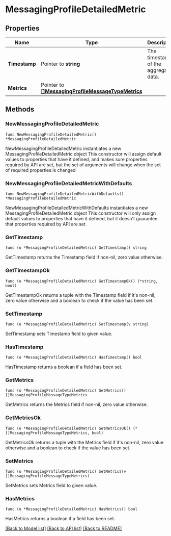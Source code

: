 # MessagingProfileDetailedMetric

## Properties

Name | Type | Description | Notes
------------ | ------------- | ------------- | -------------
**Timestamp** | Pointer to **string** | The timestamp of the aggregated data. | [optional] [readonly] 
**Metrics** | Pointer to [**[]MessagingProfileMessageTypeMetrics**](MessagingProfileMessageTypeMetrics.md) |  | [optional] 

## Methods

### NewMessagingProfileDetailedMetric

`func NewMessagingProfileDetailedMetric() *MessagingProfileDetailedMetric`

NewMessagingProfileDetailedMetric instantiates a new MessagingProfileDetailedMetric object
This constructor will assign default values to properties that have it defined,
and makes sure properties required by API are set, but the set of arguments
will change when the set of required properties is changed

### NewMessagingProfileDetailedMetricWithDefaults

`func NewMessagingProfileDetailedMetricWithDefaults() *MessagingProfileDetailedMetric`

NewMessagingProfileDetailedMetricWithDefaults instantiates a new MessagingProfileDetailedMetric object
This constructor will only assign default values to properties that have it defined,
but it doesn't guarantee that properties required by API are set

### GetTimestamp

`func (o *MessagingProfileDetailedMetric) GetTimestamp() string`

GetTimestamp returns the Timestamp field if non-nil, zero value otherwise.

### GetTimestampOk

`func (o *MessagingProfileDetailedMetric) GetTimestampOk() (*string, bool)`

GetTimestampOk returns a tuple with the Timestamp field if it's non-nil, zero value otherwise
and a boolean to check if the value has been set.

### SetTimestamp

`func (o *MessagingProfileDetailedMetric) SetTimestamp(v string)`

SetTimestamp sets Timestamp field to given value.

### HasTimestamp

`func (o *MessagingProfileDetailedMetric) HasTimestamp() bool`

HasTimestamp returns a boolean if a field has been set.

### GetMetrics

`func (o *MessagingProfileDetailedMetric) GetMetrics() []MessagingProfileMessageTypeMetrics`

GetMetrics returns the Metrics field if non-nil, zero value otherwise.

### GetMetricsOk

`func (o *MessagingProfileDetailedMetric) GetMetricsOk() (*[]MessagingProfileMessageTypeMetrics, bool)`

GetMetricsOk returns a tuple with the Metrics field if it's non-nil, zero value otherwise
and a boolean to check if the value has been set.

### SetMetrics

`func (o *MessagingProfileDetailedMetric) SetMetrics(v []MessagingProfileMessageTypeMetrics)`

SetMetrics sets Metrics field to given value.

### HasMetrics

`func (o *MessagingProfileDetailedMetric) HasMetrics() bool`

HasMetrics returns a boolean if a field has been set.


[[Back to Model list]](../README.md#documentation-for-models) [[Back to API list]](../README.md#documentation-for-api-endpoints) [[Back to README]](../README.md)


